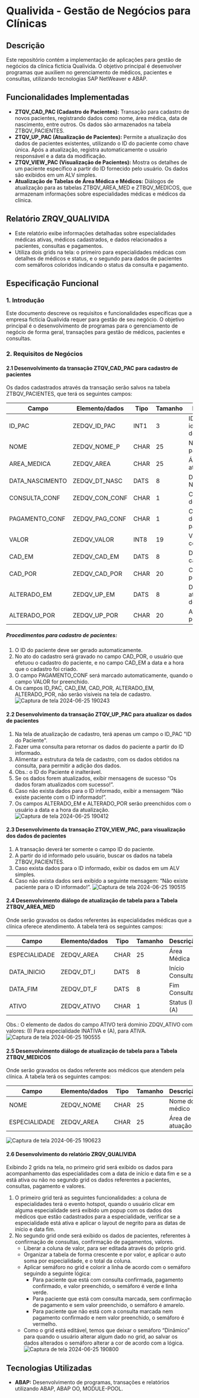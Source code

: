 # Qualivida - Gestão de Negócios para Clínicas

## Descrição
Este repositório contém a implementação de aplicações para gestão de negócios da clínica fictícia Qualivida. O objetivo principal é desenvolver programas que auxiliem no gerenciamento de médicos, pacientes e consultas, utilizando tecnologias SAP NetWeaver e ABAP.

## Funcionalidades Implementadas
- **ZTQV_CAD_PAC (Cadastro de Pacientes):** Transação para cadastro de novos pacientes, registrando dados como nome, área médica, data de nascimento, entre outros. Os dados são armazenados na tabela ZTBQV_PACIENTES.
- **ZTQV_UP_PAC (Atualização de Pacientes):** Permite a atualização dos dados de pacientes existentes, utilizando o ID do paciente como chave única. Após a atualização, registra automaticamente o usuário responsável e a data da modificação.
- **ZTQV_VIEW_PAC (Visualização de Pacientes):** Mostra os detalhes de um paciente específico a partir do ID fornecido pelo usuário. Os dados são exibidos em um ALV simples.
- **Atualização de Tabelas de Área Médica e Médicos:** Diálogos de atualização para as tabelas ZTBQV_AREA_MED e ZTBQV_MEDICOS, que armazenam informações sobre especialidades médicas e médicos da clínica.

## Relatório ZRQV_QUALIVIDA
- Este relatório exibe informações detalhadas sobre especialidades médicas ativas, médicos cadastrados, e dados relacionados a pacientes, consultas e pagamentos.
- Utiliza dois grids na tela: o primeiro para especialidades médicas com detalhes de médicos e status, e o segundo para dados de pacientes com semáforos coloridos indicando o status da consulta e pagamento.

## Especificação Funcional

### 1. Introdução
Este documento descreve os requisitos e funcionalidades específicas que a empresa fictícia Qualivida requer para gestão de seu negócio. O objetivo principal é o desenvolvimento de programas para o gerenciamento de negócio de forma geral, transações para gestão de médicos, pacientes e consultas.

### 2. Requisitos de Negócios

#### 2.1 Desenvolvimento da transação ZTQV_CAD_PAC para cadastro de pacientes
Os dados cadastrados através da transação serão salvos na tabela ZTBQV_PACIENTES, que terá os seguintes campos:

| Campo          | Elemento/dados   | Tipo | Tamanho | Descrição                     |
| -------------- | ---------------- | ---- | ------- | ----------------------------- |
| ID_PAC         | ZEDQV_ID_PAC     | INT1 | 3       | ID de identificação de pacientes |
| NOME           | ZEDQV_NOME_P     | CHAR | 25      | Nome do paciente              |
| AREA_MEDICA    | ZEDQV_AREA       | CHAR | 25      | Área de atuação               |
| DATA_NASCIMENTO| ZEDQV_DT_NASC    | DATS | 8       | Data de Nascimento            |
| CONSULTA_CONF  | ZEDQV_CON_CONF   | CHAR | 1       | Confirmação de Consulta       |
| PAGAMENTO_CONF | ZEDQV_PAG_CONF   | CHAR | 1       | Confirmação de pagamento      |
| VALOR          | ZEDQV_VALOR      | INT8 | 19      | Valor consulta                |
| CAD_EM         | ZEDQV_CAD_EM     | DATS | 8       | Data do cadastro              |
| CAD_POR        | ZEDQV_CAD_POR    | CHAR | 20      | Cadastrado por                |
| ALTERADO_EM    | ZEDQV_UP_EM      | DATS | 8       | Data de atualização de cadastro |
| ALTERADO_POR   | ZEDQV_UP_POR     | CHAR | 20      | Atualizado por                |

##### Procedimentos para cadastro de pacientes:
1. O ID do paciente deve ser gerado automaticamente.
2. No ato do cadastro será gravado no campo CAD_POR, o usuário que efetuou o cadastro do paciente, e no campo CAD_EM a data e a hora que o cadastro foi criado.
3. O campo PAGAMENTO_CONF será marcado automaticamente, quando o campo VALOR for preenchido.
4. Os campos ID_PAC, CAD_EM, CAD_POR, ALTERADO_EM, ALTERADO_POR, não serão visíveis na tela de cadastro.
![Captura de tela 2024-06-25 190243](https://github.com/Erivanildo-maciel/qualivida/assets/128848036/74d5ae1d-71e2-4ff1-8093-8375beb5eb5d)

#### 2.2 Desenvolvimento da transação ZTQV_UP_PAC para atualizar os dados de pacientes
1. Na tela de atualização de cadastro, terá apenas um campo o ID_PAC "ID do Paciente".
2. Fazer uma consulta para retornar os dados do paciente a partir do ID informado.
3. Alimentar a estrutura da tela de cadastro, com os dados obtidos na consulta, para permitir a adição dos dados.
4. Obs.: o ID do Paciente é inalterável.
5. Se os dados forem atualizados, exibir mensagens de sucesso “Os dados foram atualizados com sucesso!”.
6. Caso não exista dados para o ID informado, exibir a mensagem “Não existe paciente com o ID informado!”.
7. Os campos ALTERADO_EM e ALTERADO_POR serão preenchidos com o usuário a data e a hora da atualização.
![Captura de tela 2024-06-25 190412](https://github.com/Erivanildo-maciel/qualivida/assets/128848036/f06609a7-b3ce-41c3-a412-8ac11c97e2a1)

#### 2.3 Desenvolvimento da transação ZTQV_VIEW_PAC, para visualização dos dados de pacientes
1. A transação deverá ter somente o campo ID do paciente.
2. A partir do id informado pelo usuário, buscar os dados na tabela ZTBQV_PACIENTES.
3. Caso exista dados para o ID informado, exibir os dados em um ALV simples.
4. Caso não exista dados será exibido a seguinte mensagem: “Não existe paciente para o ID informado!”.
![Captura de tela 2024-06-25 190515](https://github.com/Erivanildo-maciel/qualivida/assets/128848036/21d4505f-f1e6-4ede-b345-18215c9c0535)

#### 2.4 Desenvolvimento diálogo de atualização de tabela para a Tabela ZTBQV_AREA_MED
Onde serão gravados os dados referentes às especialidades médicas que a clínica oferece atendimento. A tabela terá os seguintes campos:

| Campo          | Elemento/dados   | Tipo | Tamanho | Descrição                     |
| -------------- | ---------------- | ---- | ------- | ----------------------------- |
| ESPECIALIDADE  | ZEDQV_AREA       | CHAR | 25      | Área Médica                   |
| DATA_INICIO    | ZEDQV_DT_I       | DATS | 8       | Início Consultas              |
| DATA_FIM       | ZEDQV_DT_F       | DATS | 8       | Fim Consultas                 |
| ATIVO          | ZEDQV_ATIVO      | CHAR | 1       | Status (I) / (A)              |

Obs.: O elemento de dados do campo ATIVO terá domínio ZDQV_ATIVO com valores: (I) Para especialidade INATIVA e (A), para ATIVA.
![Captura de tela 2024-06-25 190555](https://github.com/Erivanildo-maciel/qualivida/assets/128848036/134e86cf-511f-4ded-9a66-e71908dbe108)

#### 2.5 Desenvolvimento diálogo de atualização de tabela para a Tabela ZTBQV_MEDICOS
Onde serão gravados os dados referente aos médicos que atendem pela clínica. A tabela terá os seguintes campos:

| Campo          | Elemento/dados   | Tipo | Tamanho | Descrição                     |
| -------------- | ---------------- | ---- | ------- | ----------------------------- |
| NOME           | ZEDQV_NOME       | CHAR | 25      | Nome do médico                |
| ESPECIALIDADE  | ZEDQV_AREA       | CHAR | 25      | Área de atuação               |

![Captura de tela 2024-06-25 190623](https://github.com/Erivanildo-maciel/qualivida/assets/128848036/82fe260e-0709-49d3-8984-650b33bd2000)

#### 2.6 Desenvolvimento do relatório ZRQV_QUALIVIDA
Exibindo 2 grids na tela, no primeiro grid será exibido os dados para acompanhamento das especialidades com a data de início e data fim e se a está ativa ou não no segundo grid os dados referentes a pacientes, consultas, pagamento e valores.
1. O primeiro grid terá as seguintes funcionalidades: a coluna de especialidades terá o evento hotspot, quando o usuário clicar em alguma especialidade será exibido um popup com os dados dos médicos que estão cadastrados para a especialidade, verificar se a especialidade está ativa e aplicar o layout de negrito para as datas de início e data fim.
2. No segundo grid onde será exibido os dados de pacientes, referentes à confirmação de consultas, confirmação de pagamentos, valores.
   - Liberar a coluna de valor, para ser editada através do próprio grid.
   - Organizar a tabela de forma crescente e por valor, e aplicar o auto soma por especialidade, e o total da coluna.
   - Aplicar semáforo no grid e colorir a linha de acordo com o semáforo seguindo a seguinte lógica:
     - Para paciente que está com consulta confirmada, pagamento confirmado, e valor preenchido, o semáforo é verde e linha verde.
     - Para paciente que está com consulta marcada, sem confirmação de pagamento e sem valor preenchido, o semáforo é amarelo.
     - Para paciente que não está com a consulta marcada nem pagamento confirmado e nem valor preenchido, o semáforo é vermelho.
   - Como o grid está editável, temos que deixar o semáforo “Dinâmico” para quando o usuário alterar algum dado no grid, ao salvar os dados alterados o semáforo alterar a cor de acordo com a lógica.
![Captura de tela 2024-06-25 190800](https://github.com/Erivanildo-maciel/qualivida/assets/128848036/dbcc0bb0-393d-4b13-a881-9a0ac3364b2c)

## Tecnologias Utilizadas
- **ABAP:** Desenvolvimento de programas, transações e relatórios utilizando ABAP, ABAP OO, MODULE-POOL.

